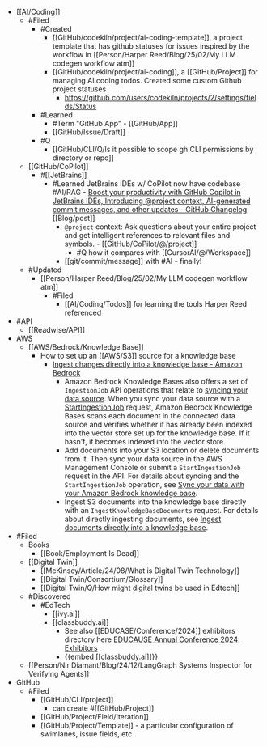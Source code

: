 - [[AI/Coding]]
	- #Filed
		- #Created
			- [[GitHub/codekiln/project/ai-coding-template]], a project template that has github statuses for issues inspired by the workflow in [[Person/Harper Reed/Blog/25/02/My LLM codegen workflow atm]]
			- [[GitHub/codekiln/project/ai-coding]], a [[GitHub/Project]] for managing AI coding todos. Created some custom Github project statuses
				- https://github.com/users/codekiln/projects/2/settings/fields/Status
		- #Learned
			- #Term "GitHub App" - [[GitHub/App]]
			- [[GitHub/Issue/Draft]]
		- #Q
			- [[GitHub/CLI/Q/Is it possible to scope gh CLI permissions by directory or repo]]
	- [[GitHub/CoPilot]]
		- #[[JetBrains]]
			- #Learned JetBrains IDEs w/ CoPilot now have codebase #AI/RAG - [Boost your productivity with GitHub Copilot in JetBrains IDEs, Introducing @project context, AI-generated commit messages, and other updates - GitHub Changelog](https://github.blog/changelog/2025-02-19-boost-your-productivity-with-github-copilot-in-jetbrains-ides-introducing-project-context-ai-generated-commit-messages-and-other-updates/) [[Blog/post]]
				- `@project` context: Ask questions about your entire project and get intelligent references to relevant files and symbols. - [[GitHub/CoPilot/@/project]]
					- #Q how it compares with [[CursorAI/@/Workspace]]
				- [[git/commit/message]] with #AI - finally!
	- #Updated
		- [[Person/Harper Reed/Blog/25/02/My LLM codegen workflow atm]]
			- #Filed
				- [[AI/Coding/Todos]] for learning the tools Harper Reed referenced
- #API
	- [[Readwise/API]]
- AWS
	- [[AWS/Bedrock/Knowledge Base]]
		- How to set up an [[AWS/S3]] source for a knowledge base
			- [Ingest changes directly into a knowledge base - Amazon Bedrock](https://docs.aws.amazon.com/bedrock/latest/userguide/kb-direct-ingestion.html)
				- Amazon Bedrock Knowledge Bases also offers a set of `IngestionJob` API operations that relate to [syncing your data source](https://docs.aws.amazon.com/bedrock/latest/userguide/kb-data-source-sync-ingest.html). When you sync your data source with a [StartIngestionJob](https://docs.aws.amazon.com/bedrock/latest/APIReference/API_agent_StartIngestionJob.html) request, Amazon Bedrock Knowledge Bases scans each document in the connected data source and verifies whether it has already been indexed into the vector store set up for the knowledge base. If it hasn't, it becomes indexed into the vector store.
				- Add documents into your S3 location or delete documents from it. Then sync your data source in the AWS Management Console or submit a `StartIngestionJob` request in the API. For details about syncing and the `StartIngestionJob` operation, see [Sync your data with your Amazon Bedrock knowledge base](./kb-data-source-sync-ingest.html).
				- Ingest S3 documents into the knowledge base directly with an `IngestKnowledgeBaseDocuments` request. For details about directly ingesting documents, see [Ingest documents directly into a knowledge base](./kb-direct-ingestion-add.html).
- #Filed
	- Books
		- [[Book/Employment Is Dead]]
	- [[Digital Twin]]
		- [[McKinsey/Article/24/08/What is Digital Twin Technology]]
		- [[Digital Twin/Consortium/Glossary]]
		- [[Digital Twin/Q/How might digital twins be used in Edtech]]
	- #Discovered
		- #EdTech
			- [[ivy.ai]]
			- [[classbuddy.ai]]
				- See also [[EDUCASE/Conference/2024]] exhibitors directory here [EDUCAUSE Annual Conference 2024: Exhibitors](https://s23.a2zinc.net/clients/EDUCAUSE/E24/public/Exhibitors.aspx?SubCatID=186)
				- {{embed [[classbuddy.ai]]}}
	- [[Person/Nir Diamant/Blog/24/12/LangGraph Systems Inspector for Verifying Agents]]
- GitHub
	- #Filed
		- [[GitHub/CLI/project]]
			- can create #[[GitHub/Project]]
		- [[GitHub/Project/Field/Iteration]]
		- [[GitHub/Project/Template]] - a particular configuration of swimlanes, issue fields, etc